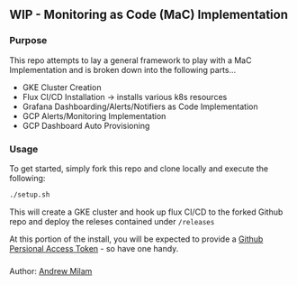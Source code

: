 ## WIP - Monitoring as Code (MaC) Implementation

### Purpose
This repo attempts to lay a general framework to play with a MaC Implementation and is broken down into the following parts...

- GKE Cluster Creation
- Flux CI/CD Installation -> installs various k8s resources
- Grafana Dashboarding/Alerts/Notifiers as Code Implementation
- GCP Alerts/Monitoring Implementation
- GCP Dashboard Auto Provisioning

### Usage
To get started, simply fork this repo and clone locally and execute the following:

```bash
./setup.sh
```

This will create a GKE cluster and hook up flux CI/CD to the forked Github repo and deploy the releses contained under `/releases`

At this portion of the install, you will be expected to provide a [Github Persional Access Token](https://docs.github.com/en/free-pro-team@latest/github/authenticating-to-github/creating-a-personal-access-token) - so have one handy.






#####
Author: [Andrew Milam](https://www.linkedin.com/in/andrewmilam/)
###